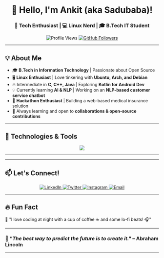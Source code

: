 <!-- Header Section -->
<h1 align="center">👋 Hello, I'm Ankit (aka Sadubaba)!</h1>
<h3 align="center">🚀 Tech Enthusiast | 💻 Linux Nerd | 🎓 B.Tech IT Student</h3>

<p align="center">
  <img src="https://komarev.com/ghpvc/?username=Sadubaba&label=Profile%20Views&color=blue&style=flat" alt="Profile Views" />
  <a href="https://github.com/Sadubaba?tab=followers">
    <img src="https://img.shields.io/github/followers/Sadubaba?label=Followers&style=flat-square" alt="GitHub Followers" />
  </a>
</p>


---

## **💡 About Me**
- 🎓 **B.Tech in Information Technology** | Passionate about Open Source
- 🖥️ **Linux Enthusiast** | Love tinkering with **Ubuntu, Arch, and Debian**
- 🔥 Intermediate in **C, C++, Java** | Exploring **Kotlin for Android Dev**
- 💡 Currently learning **AI & NLP** | Working on an **NLP-based customer service chatbot**
- 🚀 **Hackathon Enthusiast** | Building a web-based medical insurance solution
- 🌱 Always learning and open to **collaborations & open-source contributions**

---

## **🔧 Technologies & Tools**
<p align="center">
  <img src="https://skillicons.dev/icons?i=linux,bash,python,cpp,java,kotlin,sqlite,mysql,git,github,vscode,html,css,javascript" />
</p>

---

---

## **📫 Let's Connect!**
<p align="center">
  <a href="https://www.linkedin.com/in/ankit-talukder-631a62220/" target="_blank">
    <img src="https://img.shields.io/badge/LinkedIn-blue?style=for-the-badge&logo=linkedin" alt="LinkedIn" />
  </a>
  <a href="https://x.com/AnkitTalukder" target="_blank">
    <img src="https://img.shields.io/badge/Twitter-blue?style=for-the-badge&logo=twitter" alt="Twitter" />
  </a>
  <a href="https://www.instagram.com/sadubaba_2061/" target="_blank">
    <img src="https://img.shields.io/badge/Instagram-purple?style=for-the-badge&logo=instagram" alt="Instagram" />
  </a>
  <a href="mailto:your.email@example.com">
    <img src="https://img.shields.io/badge/Email-red?style=for-the-badge&logo=gmail" alt="Email" />
  </a>
</p>

---

## **🔥 Fun Fact**
🚀 "I love coding at night with a cup of coffee ☕ and some lo-fi beats! 🎧"

---

### 🎯 _"The best way to predict the future is to create it."_ – Abraham Lincoln

---
